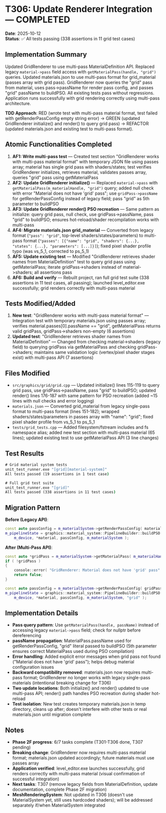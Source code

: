 # T306: Update Renderer Integration — COMPLETED

**Date**: 2025-10-12  
**Status**: ✅ All tests passing (338 assertions in 11 grid test cases)

## Implementation Summary
Updated GridRenderer to use multi-pass MaterialDefinition API. Replaced legacy `material->pass` field access with `getMaterialPass(handle, "grid")` queries. Updated materials.json to use multi-pass format for grid_material (passes array with grid pass). GridRenderer now queries the "grid" pass from material, uses pass->passName for render pass config, and passes "grid" passName to buildPSO. All existing tests pass without regressions. Application runs successfully with grid rendering correctly using multi-pass architecture.

**TDD Approach**: RED (wrote test with multi-pass material format, test failed with getRenderPassConfig empty string error) → GREEN (updated GridRenderer initialize() and render() to query grid pass) → REFACTOR (updated materials.json and existing test to multi-pass format).

## Atomic Functionalities Completed
1. **AF1: Write multi-pass test** — Created test section "GridRenderer works with multi-pass material format" with temporary JSON file using passes array; material has single grid pass with shaders/states; test verifies GridRenderer initializes, retrieves material, validates passes array, queries "grid" pass using getMaterialPass
2. **AF2: Update GridRenderer initialize()** — Replaced `material->pass` with `getMaterialPass(m_materialHandle, "grid")` query; added null check with error "Material does not have 'grid' pass"; use `gridPass->passName` for getRenderPassConfig instead of legacy field; pass "grid" as 5th parameter to buildPSO
3. **AF3: Update GridRenderer render() PSO recreation** — Same pattern as initialize: query grid pass, null check, use gridPass->passName, pass "grid" to buildPSO; ensures hot-reload/shader recompilation works with multi-pass
4. **AF4: Migrate materials.json grid_material** — Converted from legacy format (`"pass": "grid"`, top-level shaders/states/parameters) to multi-pass format (`"passes": [{"name": "grid", "shaders": {...}, "states": {...}, "parameters": [...]}]`); fixed pixel shader profile typo (was vs_5_1, corrected to ps_5_1)
5. **AF5: Update existing test** — Modified "GridRenderer retrieves shader names from MaterialDefinition" test to query grid pass using getMaterialPass; iterate gridPass->shaders instead of material->shaders; all assertions pass
6. **AF6: Build and verify** — Rebuilt project, ran full grid test suite (338 assertions in 11 test cases, all passing); launched level_editor.exe successfully; grid renders correctly with multi-pass material

## Tests Modified/Added
1. **New test**: "GridRenderer works with multi-pass material format" — Integration test with temporary materials.json using passes array; verifies material.passes[0].passName == "grid", getMaterialPass returns valid gridPass, gridPass->shaders non-empty (6 assertions)
2. **Updated test**: "GridRenderer retrieves shader names from MaterialDefinition" — Changed from checking material->shaders (legacy field) to querying gridPass via getMaterialPass and checking gridPass->shaders; maintains same validation logic (vertex/pixel shader stages exist) with multi-pass API (7 assertions)

## Files Modified
- `src/graphics/grid/grid.cpp` — Updated initialize() lines 115-119 to query grid pass, use gridPass->passName, pass "grid" to buildPSO; updated render() lines 176-187 with same pattern for PSO recreation (added ~15 lines with null checks and error logging)
- `materials.json` — Converted grid_material from legacy single-pass format to multi-pass format (lines 151-182); wrapped shaders/states/parameters in passes array with "name": "grid"; fixed pixel shader profile from vs_5_1 to ps_5_1
- `tests/grid_tests.cpp` — Added filesystem/fstream includes and fs namespace alias; added new test section with multi-pass material (65 lines); updated existing test to use getMaterialPass API (3 line changes)

## Test Results
```cmd
# Grid material system tests
unit_test_runner.exe "[grid][material-system]"
All tests passed (19 assertions in 1 test case)

# Full grid test suite
unit_test_runner.exe "[grid]"
All tests passed (338 assertions in 11 test cases)
```

## Migration Pattern
**Before (Legacy API)**:
```cpp
const auto passConfig = m_materialSystem->getRenderPassConfig( material->pass );
m_pipelineState = graphics::material_system::PipelineBuilder::buildPSO(
    m_device, *material, passConfig, m_materialSystem );
```

**After (Multi-Pass API)**:
```cpp
const auto *gridPass = m_materialSystem->getMaterialPass( m_materialHandle, "grid" );
if ( !gridPass )
{
    console::error( "GridRenderer: Material does not have 'grid' pass" );
    return false;
}

const auto passConfig = m_materialSystem->getRenderPassConfig( gridPass->passName );
m_pipelineState = graphics::material_system::PipelineBuilder::buildPSO(
    m_device, *material, passConfig, m_materialSystem, "grid" );
```

## Implementation Details
- **Pass query pattern**: Use `getMaterialPass(handle, passName)` instead of accessing legacy `material->pass` field; check for nullptr before dereferencing
- **passName propagation**: MaterialPass.passName used for getRenderPassConfig, "grid" literal passed to buildPSO (5th parameter ensures correct MaterialPass used during PSO compilation)
- **Error handling**: Added explicit error messages when grid pass not found ("Material does not have 'grid' pass"); helps debug material configuration issues
- **Backward compatibility removed**: materials.json now requires multi-pass format; GridRenderer no longer works with legacy single-pass materials (intentional breaking change for T306)
- **Two update locations**: Both initialize() and render() updated to use multi-pass API; render() path handles PSO recreation during shader hot-reload
- **Test isolation**: New test creates temporary materials.json in temp directory, cleans up after; doesn't interfere with other tests or real materials.json until migration complete

## Notes
- **Phase 2F progress**: 6/7 tasks complete (T301-T306 done, T307 pending)
- **Breaking change**: GridRenderer now requires multi-pass material format; materials.json updated accordingly; future materials must use passes array
- **Application verified**: level_editor.exe launches successfully, grid renders correctly with multi-pass material (visual confirmation of successful integration)
- **Next tasks**: T307 (remove legacy fields from MaterialDefinition, update documentation, complete Phase 2F migration)
- **MeshRenderingSystem**: Not updated in T306 (doesn't use MaterialSystem yet, still uses hardcoded shaders); will be addressed separately if/when MaterialSystem integrated
